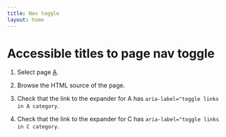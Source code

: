 ```yaml
---
title: Nav toggle
layout: home
---
```


# Accessible titles to page nav toggle

1.  Select page [A](../../navigation/grandparent/a/).

1.  Browse the HTML source of the page.

1.  Check that the link to the expander for A has `aria-label="toggle links in A category`.

1.  Check that the link to the expander for C has `aria-label="toggle links in C category`.
